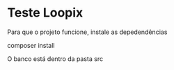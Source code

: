 # Teste Loopix

Para que o projeto funcione, instale as depedendências

composer install

O banco está dentro da pasta src